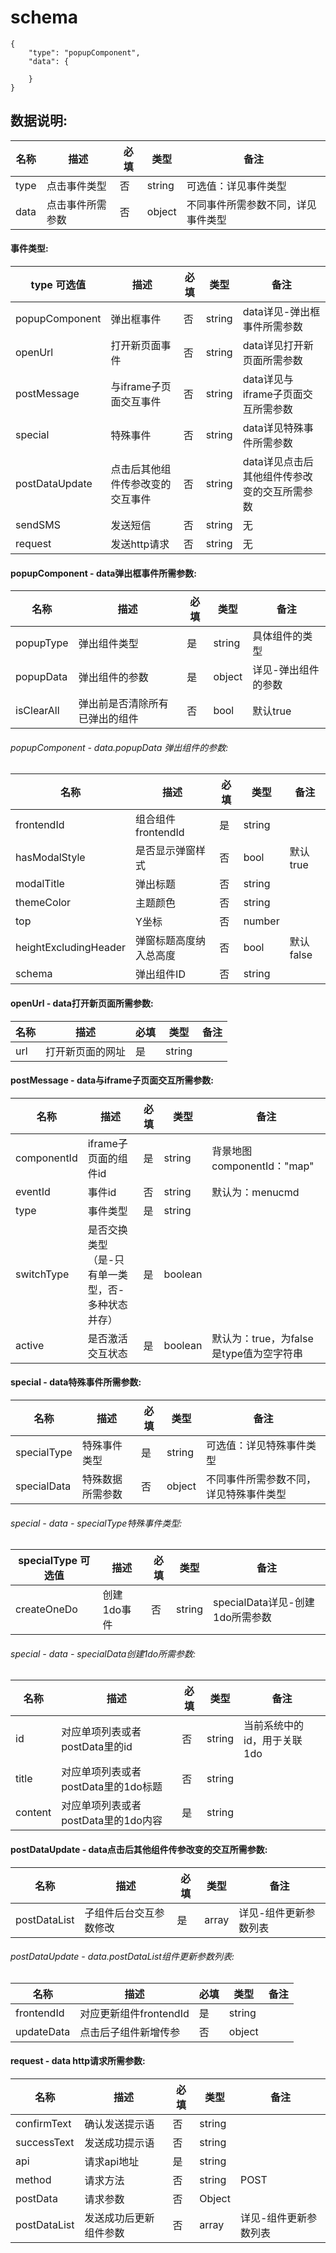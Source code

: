 # schema
```
{
    "type": "popupComponent",
    "data": {

    }
}
```

## 数据说明:
| 名称 | 描述 | 必填 | 类型 | 备注 |
|--|--|--|--|--|
| type | 点击事件类型 | 否 | string | 可选值：详见事件类型 |
| data | 点击事件所需参数 | 否 | object | 不同事件所需参数不同，详见事件类型 |

#### 事件类型:

| type 可选值 | 描述 | 必填 | 类型 | 备注 |
|--|--|--|--|--|
| popupComponent | 弹出框事件 | 否 | string | data详见-弹出框事件所需参数 |
| openUrl | 打开新页面事件 | 否 | string | data详见打开新页面所需参数 |
| postMessage | 与iframe子页面交互事件 | 否 | string | data详见与iframe子页面交互所需参数 |
| special | 特殊事件 | 否 | string | data详见特殊事件所需参数 |
| postDataUpdate | 点击后其他组件传参改变的交互事件 | 否 | string | data详见点击后其他组件传参改变的交互所需参数 |
| sendSMS | 发送短信 | 否 | string | 无 |
| request | 发送http请求 | 否 | string | 无 |

#### popupComponent - data弹出框事件所需参数:
| 名称 | 描述 | 必填 | 类型 | 备注 |
|--|--|--|--|--|
| popupType | 弹出组件类型 | 是 | string | 具体组件的类型 |
| popupData | 弹出组件的参数 | 是 | object | 详见-弹出组件的参数 |
| isClearAll | 弹出前是否清除所有已弹出的组件 | 否 | bool | 默认true |

###### popupComponent - data.popupData 弹出组件的参数:
| 名称 | 描述 | 必填 | 类型 | 备注 |
|--|--|--|--|--|
| frontendId | 组合组件frontendId | 是 | string |  |
| hasModalStyle | 是否显示弹窗样式 | 否 | bool | 默认true |
| modalTitle | 弹出标题 | 否 | string |  |
| themeColor | 主题颜色 | 否 | string |  |
| top | Y坐标 | 否 | number |  |
| heightExcludingHeader | 弹窗标题高度纳入总高度 | 否 | bool | 默认false |
| schema | 弹出组件ID | 否 | string |  |

#### openUrl - data打开新页面所需参数:
| 名称 | 描述 | 必填 | 类型 | 备注 |
|--|--|--|--|--|
| url | 打开新页面的网址 | 是 | string |  |

#### postMessage - data与iframe子页面交互所需参数:
| 名称 | 描述 | 必填 | 类型 | 备注 |
|--|--|--|--|--|
| componentId | iframe子页面的组件id | 是 | string | 背景地图componentId："map" |
| eventId | 事件id | 否 | string | 默认为：menucmd |
| type | 事件类型 | 是 | string |  |
| switchType | 是否交换类型（是-只有单一类型，否-多种状态并存） | 是 | boolean |  |
| active | 是否激活交互状态 | 是 | boolean | 默认为：true，为false是type值为空字符串 |

#### special - data特殊事件所需参数:
| 名称 | 描述 | 必填 | 类型 | 备注 |
|--|--|--|--|--|
| specialType | 特殊事件类型 | 是 | string | 可选值：详见特殊事件类型 |
| specialData | 特殊数据所需参数 | 否 | object | 不同事件所需参数不同，详见特殊事件类型 |

###### special - data - specialType特殊事件类型:
| specialType 可选值 | 描述 | 必填 | 类型 | 备注 |
|--|--|--|--|--|
| createOneDo | 创建1do事件 | 否 | string | specialData详见-创建1do所需参数 |

###### special - data - specialData创建1do所需参数:
| 名称 | 描述 | 必填 | 类型 | 备注 |
|--|--|--|--|--|
| id | 对应单项列表或者postData里的id | 否 | string | 当前系统中的id，用于关联1do |
| title | 对应单项列表或者postData里的1do标题 | 否 | string |  |
| content | 对应单项列表或者postData里的1do内容 | 是 | string |  |

#### postDataUpdate - data点击后其他组件传参改变的交互所需参数:
| 名称 | 描述 | 必填 | 类型 | 备注 |
|--|--|--|--|--|
| postDataList | 子组件后台交互参数修改 | 是 | array | 详见-组件更新参数列表 |

###### postDataUpdate - data.postDataList组件更新参数列表:
| 名称 | 描述 | 必填 | 类型 | 备注 |
|--|--|--|--|--|
| frontendId | 对应更新组件frontendId | 是 | string | |
| updateData | 点击后子组件新增传参 | 否 | object | |

#### request - data http请求所需参数:
| 名称 | 描述 | 必填 | 类型 | 备注 |
|--|--|--|--|--|
| confirmText | 确认发送提示语 | 否 | string |  |
| successText | 发送成功提示语 | 否 | string |  |
| api | 请求api地址 | 是 | string |  |
| method | 请求方法 | 否 | string | POST |
| postData | 请求参数 | 否 | Object |  |
| postDataList | 发送成功后更新组件参数 | 否 | array | 详见-组件更新参数列表 |
